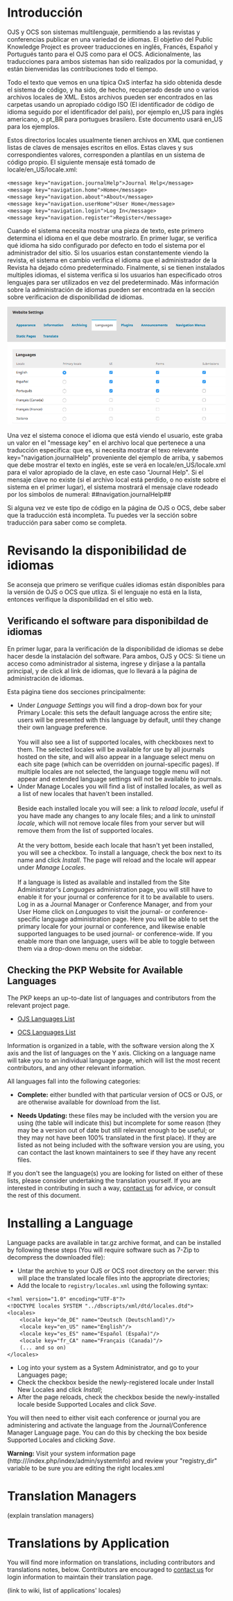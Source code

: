 Introducción
============

OJS y OCS son sistemas multilenguaje, permitiendo a las revistas y conferencias publicar en una variedad de idiomas. El objetivo del Public Knowledge Project es proveer traducciones en inglés, Francés, Español y Portugués tanto para el OJS como para el OCS. Adicionalmente, las traducciones para ambos sistemas han sido realizados por la comunidad, y están bienvenidas las contribuciones todo el tiempo.

Todo el texto que vemos en una típica OxS interfaz ha sido obtenida desde el sistema de código, y ha sido, de hecho, recuperado desde uno o varios  archivos locales de XML. Estos archivos pueden ser encontrados en las carpetas usando un apropiado código ISO (El identificador de código de idioma seguido por el identificador del país), por ejemplo en_US para inglés americano, o pt_BR para portugues brasilero. Este documento usará  en_US para los ejemplos.

Estos directorios locales usualmente tienen archivos en XML que contienen listas de claves de mensajes escritos en ellos. Estas claves y sus correspondientes valores, corresponden a plantilas en un sistema de código propio. El siguiente mensaje está tomado de locale/en_US/locale.xml:

```
<message key="navigation.journalHelp">Journal Help</message>
<message key="navigation.home">Home</message>
<message key="navigation.about">About</message>
<message key="navigation.userHome">User Home</message>
<message key="navigation.login">Log In</message>
<message key="navigation.register">Register</message>
```

Cuando el sistema necesita mostrar una pieza de texto, este primero determina el idioma en el que debe mostrarlo. En primer lugar, se verifica qué idioma ha sido configurado por defecto en todo el sistema por el administrador del sitio. Si los usuarios estan constantemente viendo la revista, el sistema en cambio verifica el idioma que el administrador de la Revista ha dejado cómo predeterminado. Finalmente, si se tienen instalados multiples idiomas, el sistema verifica si los usuarios han especificado otros lenguajes para ser utilizados en vez del predeterminado. Más información sobre la administración de idiomas pueden ser encontrada en la sección sobre verificacion de disponibilidad de idiomas.

![Verificación de idiomas](https://github.com/colfreepress/pkp-docs/blob/master/translating-guide/es/Img/Verificacion%20de%20idiomas.png)

Una vez el sistema conoce el idioma que está viendo el usuario, este graba un valor en el "message key" en el archivo local que pertenece a una traducción específica: que es, si necesita mostrar el texo relevante  key="navigation.journalHelp" proveniente del ejemplo de arriba, y sabemos que debe mostrar el texto en inglés, este se verá en locale/en_US/locale.xml para el valor apropiado de la clave, en este caso "Journal Help". Si el mensaje clave no existe (si el archivo local está perdido, o no existe sobre el sistema en el primer lugar), el sistema mostrará el mensaje clave rodeado por los símbolos de numeral: ##navigation.journalHelp##

Si alguna vez ve este tipo de código en la página de OJS o OCS, debe saber que la traducción está incompleta. Tu puedes ver la sección sobre traducción para saber como se completa.

Revisando la disponibilidad de idiomas
==============================

Se aconseja que primero se verifique cuáles idiomas están disponibles para la versión de OJS o OCS que utliza. Si el lenguaje no está en la lista, entonces verifique la disponibilidad en el sitio web.

Verificando el software para disponibildad de idiomas
----------------------------------------------

En primer lugar, para la  verificación de la disponibilidad de idiomas se debe hacer desde la instalación del software.
Para ambos, OJS y OCS: Si tiene un acceso como administrador al sistema, ingrese y diríjase a la pantalla principal, y de click al link de idiomas, que lo llevará a la página de administración de idiomas. 

Esta página tiene dos secciones principalmente:

-   Under <em>Language Settings</em> you will find a drop-down box for
    your Primary Locale: this sets the default language across the
    entire site; users will be presented with this language by default,
    until they change their own language preference.\
    \
    You will also see a list of supported locales, with checkboxes next
    to them. The selected locales will be available for use by all
    journals hosted on the site, and will also appear in a language
    select menu on each site page (which can be overridden on
    journal-specific pages). If multiple locales are not selected, the
    language toggle menu will not appear and extended language settings
    will not be available to journals.
-   Under Manage Locales you will find a list of installed locales, as
    well as a list of new locales that haven't been installed.\
    \
    Beside each installed locale you will see: a link to <em>reload
    locale</em>, useful if you have made any changes to any locale
    files; and a link to <em>uninstall locale</em>, which will not
    remove locale files from your server but will remove them from the
    list of supported locales.\
    \
    At the very bottom, beside each locale that hasn't yet been
    installed, you will see a checkbox. To install a language, check the
    box next to its name and click <em>Install</em>. The page will
    reload and the locale will appear under <em>Manage Locales</em>.\
    \
    If a language is listed as available and installed from the Site
    Administrator's <em>Languages</em> administration page, you will
    still have to enable it for your journal or conference for it to be
    available to users. Log in as a Journal Manager or Conference
    Manager, and from your User Home click on <em>Languages</em> to
    visit the journal- or conference-specific language administration
    page. Here you will be able to set the primary locale for your
    journal or conference, and likewise enable supported languages to be
    used journal- or conference-wide. If you enable more than one
    language, users will be able to toggle between them via a drop-down
    menu on the sidebar.

Checking the PKP Website for Available Languages
------------------------------------------------

The PKP keeps an up-to-date list of languages and contributors from the
relevant project page.

-   [OJS Languages List](http://pkp.sfu.ca/ojs-languages)

-   [OCS Languages List](http://pkp.sfu.ca/ocs-languages)

Information is organized in a table, with the software version along the
X axis and the list of languages on the Y axis. Clicking on a language
name will take you to an individual language page, which will list the
most recent contributors, and any other relevant information.

All languages fall into the following categories:

-   **Complete:** either bundled with that particular version of OCS or
    OJS, or are otherwise available for download from the list.

-   **Needs Updating:** these files may be included with the version you
    are using (the table will indicate this) but incomplete for some
    reason (they may be a version out of date but still relevant enough
    to be useful; or they may not have been 100% translated in the first
    place). If they are listed as not being included with the software
    version you are using, you can contact the last known maintainers to
    see if they have any recent files.

If you don't see the language(s) you are looking for listed on either of
these lists, please consider undertaking the translation yourself. If
you are interested in contributing in such a way, [contact
us](http://pkp.sfu.ca/contact) for advice, or consult the rest of this
document.

Installing a Language
=====================

Language packs are available in tar.gz archive format, and can be
installed by following these steps (You will require software such as
7-Zip to decompress the downloaded file):

-   Untar the archive to your OJS or OCS root directory on the server:
    this will place the translated locale files into the appropriate
    directories;
-   Add the locale to `registry/locales.xml` using the following syntax:

```
<?xml version="1.0" encoding="UTF-8"?>
<!DOCTYPE locales SYSTEM "../dbscripts/xml/dtd/locales.dtd">
<locales>
    <locale key="de_DE" name="Deutsch (Deutschland)"/>
    <locale key="en_US" name="English"/>
    <locale key="es_ES" name="Español (España)"/>
    <locale key="fr_CA" name="Français (Canada)"/>
    (... and so on)
</locales>
```

-   Log into your system as a System Administrator, and go to your
    Languages page;
-   Check the checkbox beside the newly-registered locale under Install
    New Locales and click <em>Install</em>;
-   After the page reloads, check the checkbox beside the
    newly-installed locale beside Supported Locales and click
    <em>Save</em>.

You will then need to either visit each conference or journal you are
administering and activate the language from the Journal/Conference
Manager Language page. You can do this by checking the box beside
Supported Locales and clicking <em>Save</em>.

**Warning:** Visit your system information page
(http://<your-site>/index.php/index/admin/systemInfo) and review your
"registry\_dir" variable to be sure you are editing the right
locales.xml


Translation Managers
====================

(explain translation managers)


Translations by Application
===========================

You will find more information on translations, including contributors
and translations notes, below. Contributors are encouraged to [contact
us](mailto:pkp.contact@gmail.com) for login information to maintain
their translation page.

(link to wiki, list of applications' locales)
